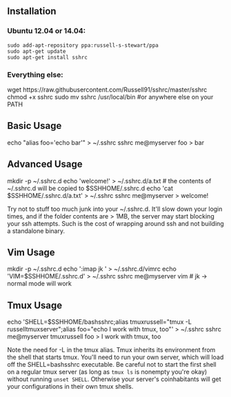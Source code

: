 <h2>Installation</h2>

<h3>Ubuntu 12.04 or 14.04:</h3>
    
    sudo add-apt-repository ppa:russell-s-stewart/ppa
    sudo apt-get update
    sudo apt-get install sshrc


<h3>Everything else:</h3>
    wget https://raw.githubusercontent.com/Russell91/sshrc/master/sshrc
    chmod +x sshrc
    sudo mv sshrc /usr/local/bin #or anywhere else on your PATH


<h2>Basic Usage</h2>
    echo "alias foo='echo bar'" > ~/.sshrc
    sshrc me@myserver
    foo
    > bar

<h2>Advanced Usage</h2>
    mkdir -p ~/.sshrc.d
    echo 'welcome!' > ~/.sshrc.d/a.txt # the contents of ~/.sshrc.d will be copied to $SSHHOME/.sshrc.d
    echo 'cat $SSHHOME/.sshrc.d/a.txt' > ~/.sshrc
    sshrc me@myserver
    > welcome!
    
Try not to stuff too much junk into your ~/.sshrc.d. It'll slow down your login times, and if the folder contents are > 1MB, the server may start blocking your ssh attempts. Such is the cost of wrapping around ssh and not building a standalone binary.

<h2>Vim Usage</h2>
    mkdir -p ~/.sshrc.d
    echo ':imap <special> jk <Esc>' > ~/.sshrc.d/vimrc
    echo 'VIM=$SSHHOME/.sshrc.d' > ~/.sshrc
    sshrc me@myserver
    vim # jk -> normal mode will work

<h2>Tmux Usage</h2>
    echo 'SHELL=$SSHHOME/bashsshrc;alias tmuxrussell="tmux -L russelltmuxserver";alias foo="echo I work with tmux, too"' > ~/.sshrc
    sshrc me@myserver
    tmuxrussell
    foo
    > I work with tmux, too
    
Note the need for -L in the tmux alias. Tmux inherits its environment from the shell that starts tmux. You'll need to run your own server, which will load off the SHELL=bashsshrc executable. Be careful not to start the first shell on a regular tmux server (as long as `tmux ls` is nonempty you're okay) without running `unset SHELL`. Otherwise your server's coinhabitants will get your configurations in their own tmux shells.
